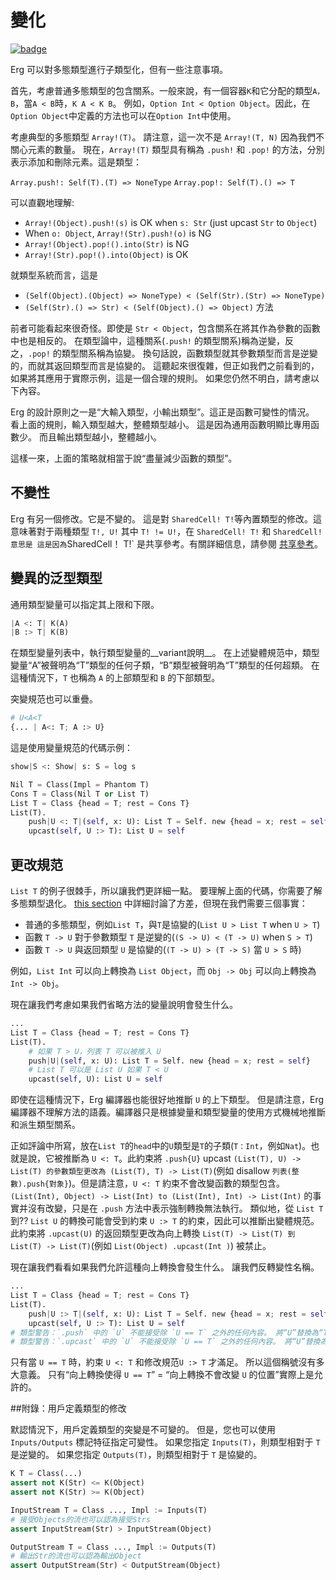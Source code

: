 # 變化

[![badge](https://img.shields.io/endpoint.svg?url=https%3A%2F%2Fgezf7g7pd5.execute-api.ap-northeast-1.amazonaws.com%2Fdefault%2Fsource_up_to_date%3Fowner%3Derg-lang%26repos%3Derg%26ref%3Dmain%26path%3Ddoc/EN/syntax/type/advanced/variance.md%26commit_hash%3D06f8edc9e2c0cee34f6396fd7c64ec834ffb5352)](https://gezf7g7pd5.execute-api.ap-northeast-1.amazonaws.com/default/source_up_to_date?owner=erg-lang&repos=erg&ref=main&path=doc/EN/syntax/type/advanced/variance.md&commit_hash=06f8edc9e2c0cee34f6396fd7c64ec834ffb5352)

Erg 可以對多態類型進行子類型化，但有一些注意事項。

首先，考慮普通多態類型的包含關系。一般來說，有一個容器`K`和它分配的類型`A，B`，當`A < B`時，`K A < K B`。
例如，`Option Int < Option Object`。因此，在`Option Object`中定義的方法也可以在`Option Int`中使用。

考慮典型的多態類型 `Array!(T)`。
請注意，這一次不是 `Array!(T, N)` 因為我們不關心元素的數量。
現在，`Array!(T)` 類型具有稱為 `.push!` 和 `.pop!` 的方法，分別表示添加和刪除元素。這是類型：

`Array.push!: Self(T).(T) => NoneType`
`Array.pop!: Self(T).() => T`

可以直觀地理解:

* `Array!(Object).push!(s)` is OK when `s: Str` (just upcast `Str` to `Object`)
* When `o: Object`, `Array!(Str).push!(o)` is NG
* `Array!(Object).pop!().into(Str)` is NG
* `Array!(Str).pop!().into(Object)` is OK

就類型系統而言，這是

* `(Self(Object).(Object) => NoneType) < (Self(Str).(Str) => NoneType)`
* `(Self(Str).() => Str) < (Self(Object).() => Object)`
方法

前者可能看起來很奇怪。即使是 `Str < Object`，包含關系在將其作為參數的函數中也是相反的。
在類型論中，這種關系(`.push!` 的類型關系)稱為逆變，反之，`.pop!` 的類型關系稱為協變。
換句話說，函數類型就其參數類型而言是逆變的，而就其返回類型而言是協變的。
這聽起來很復雜，但正如我們之前看到的，如果將其應用于實際示例，這是一個合理的規則。
如果您仍然不明白，請考慮以下內容。

Erg 的設計原則之一是“大輸入類型，小輸出類型”。這正是函數可變性的情況。
看上面的規則，輸入類型越大，整體類型越小。
這是因為通用函數明顯比專用函數少。
而且輸出類型越小，整體越小。

這樣一來，上面的策略就相當于說“盡量減少函數的類型”。

## 不變性

Erg 有另一個修改。它是不變的。
這是對 `SharedCell! T!`等內置類型的修改。這意味著對于兩種類型 `T!, U!` 其中 `T! != U!`，在 `SharedCell! T!` 和 `SharedCell!意思是
這是因為`SharedCell！ T!` 是共享參考。有關詳細信息，請參閱 [共享參考](shared.md)。

## 變異的泛型類型

通用類型變量可以指定其上限和下限。

```python
|A <: T| K(A)
|B :> T| K(B)
```

在類型變量列表中，執行類型變量的__variant說明__。 在上述變體規范中，類型變量“A”被聲明為“T”類型的任何子類，“B”類型被聲明為“T”類型的任何超類。
在這種情況下，`T` 也稱為 `A` 的上部類型和 `B` 的下部類型。

突變規范也可以重疊。

```python
# U<A<T
{... | A<: T; A :> U}
```

這是使用變量規范的代碼示例：

```python
show|S <: Show| s: S = log s

Nil T = Class(Impl = Phantom T)
Cons T = Class(Nil T or List T)
List T = Class {head = T; rest = Cons T}
List(T).
    push|U <: T|(self, x: U): List T = Self. new {head = x; rest = self}
    upcast(self, U :> T): List U = self
```

## 更改規范

`List T` 的例子很棘手，所以讓我們更詳細一點。
要理解上面的代碼，你需要了解多態類型退化。 [this section](./variance.md) 中詳細討論了方差，但現在我們需要三個事實：

* 普通的多態類型，例如`List T`，與`T`是協變的(`List U > List T` when `U > T`)
* 函數 `T -> U` 對于參數類型 `T` 是逆變的(`(S -> U) < (T -> U)` when `S > T`)
* 函數 `T -> U` 與返回類型 `U` 是協變的(`(T -> U) > (T -> S)` 當 `U > S` 時)

例如，`List Int` 可以向上轉換為 `List Object`，而 `Obj -> Obj` 可以向上轉換為 `Int -> Obj`。

現在讓我們考慮如果我們省略方法的變量說明會發生什么。

```python
...
List T = Class {head = T; rest = Cons T}
List(T).
    # 如果 T > U，列表 T 可以被推入 U
    push|U|(self, x: U): List T = Self. new {head = x; rest = self}
    # List T 可以是 List U 如果 T < U
    upcast(self, U): List U = self
```

即使在這種情況下，Erg 編譯器也能很好地推斷 `U` 的上下類型。
但是請注意，Erg 編譯器不理解方法的語義。編譯器只是根據變量和類型變量的使用方式機械地推斷和派生類型關系。

正如評論中所寫，放在`List T`的`head`中的`U`類型是`T`的子類(`T：Int`，例如`Nat`)。也就是說，它被推斷為 `U <: T`。此約束將 `.push{U}` upcast `(List(T), U) -> List(T) 的參數類型更改為 (List(T), T) -> List(T)`(例如 disallow `列表(整數).push{對象}`)。但是請注意，`U <: T` 約束不會改變函數的類型包含。 `(List(Int), Object) -> List(Int) to (List(Int), Int) -> List(Int)` 的事實并沒有改變，只是在 `.push` 方法中表示強制轉換無法執行。
類似地，從 `List T` 到?? `List U` 的轉換可能會受到約束 `U :> T` 的約束，因此可以推斷出變體規范。此約束將 `.upcast(U)` 的返回類型更改為向上轉換 `List(T) -> List(T) 到 List(T) -> List(T)`(例如 `List(Object) .upcast(Int )`) 被禁止。

現在讓我們看看如果我們允許這種向上轉換會發生什么。
讓我們反轉變性名稱。

```python
...
List T = Class {head = T; rest = Cons T}
List(T).
    push|U :> T|(self, x: U): List T = Self. new {head = x; rest = self}
    upcast(self, U :> T): List U = self
# 類型警告：`.push` 中的 `U` 不能接受除 `U == T` 之外的任何內容。 將“U”替換為“T”。
# 類型警告：`.upcast` 中的 `U` 不能接受除 `U == T` 之外的任何內容。 將“U”替換為“T”。
```

只有當 `U == T` 時，約束 `U <: T` 和修改規范`U :> T` 才滿足。 所以這個稱號沒有多大意義。
只有“向上轉換使得 `U == T`” = “向上轉換不會改變 `U` 的位置”實際上是允許的。

##附錄：用戶定義類型的修改

默認情況下，用戶定義類型的突變是不可變的。 但是，您也可以使用 `Inputs/Outputs` 標記特征指定可變性。
如果您指定 `Inputs(T)`，則類型相對于 `T` 是逆變的。
如果您指定 `Outputs(T)`，則類型相對于 `T` 是協變的。

```python
K T = Class(...)
assert not K(Str) <= K(Object)
assert not K(Str) >= K(Object)

InputStream T = Class ..., Impl := Inputs(T)
# 接受Objects的流也可以認為接受Strs
assert InputStream(Str) > InputStream(Object)

OutputStream T = Class ..., Impl := Outputs(T)
# 輸出Str的流也可以認為輸出Object
assert OutputStream(Str) < OutputStream(Object)
```